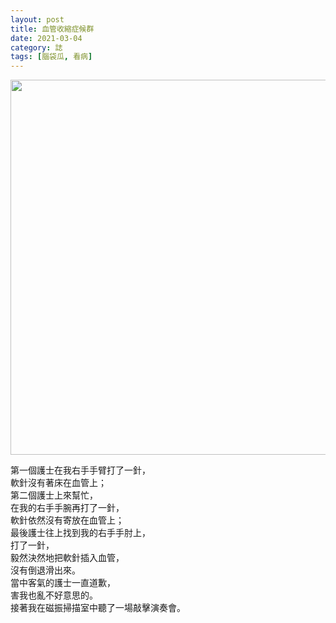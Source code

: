 ```yaml
---
layout: post
title: 血管收縮症候群
date: 2021-03-04
category: 誌
tags: [腦袋瓜, 看病]
---
```


<img src="/blog/assets/images/2021/mri2.jpg" style="width:600px"/>

<!--more-->

第一個護士在我右手手臂打了一針，<br>
軟針沒有著床在血管上；<br>
第二個護士上來幫忙，<br>
在我的右手手腕再打了一針，<br>
軟針依然沒有寄放在血管上；<br>
最後護士往上找到我的右手手肘上，<br>
打了一針，<br>
毅然決然地把軟針插入血管，<br>
沒有倒退滑出來。<br>
當中客氣的護士一直道歉，<br>
害我也亂不好意思的。<br>
接著我在磁振掃描室中聽了一場敲擊演奏會。<br>

